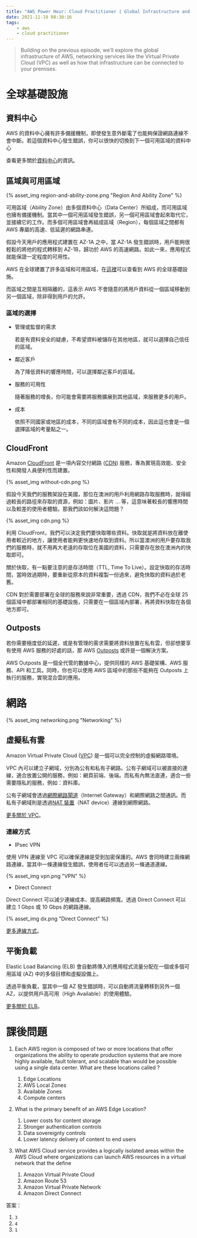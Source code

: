 ```yaml
---
title: "AWS Power Hour: Cloud Practitioner | Global Infrastructure and Networking"
date: 2021-11-10 08:30:16
tags:
    - aws
    - cloud practitioner
---
```


> Building on the previous episode, we’ll explore the global infrastructure of AWS, networking services like the Virtual Private Cloud (VPC) as well as how that infrastructure can be connected to your premises.

<!-- more -->

# 全球基礎設施  <!-- markdownlint-disable MD025 -->

## 資料中心

AWS 的資料中心擁有許多備援機制，即使發生意外斷電了也能夠保證網路連線不會中斷。若這個資料中心發生錯誤，你可以很快的切換到下一個可用區域的資料中心

查看更多關於[資料中心](https://aws.amazon.com/tw/compliance/data-center/controls/)的資訊。

## 區域與可用區域

{% asset_img region-and-ability-zone.png "Region And Ability Zone" %}

可用區域（Ability Zone）由多個資料中心（Data Center）所組成，而可用區域也擁有備援機制。當其中一個可用區域發生錯誤，另一個可用區域會起來取代它，並接續它的工作。而多個可用區域會再組成區域（Region），每個區域之間都有 AWS 專屬的高速、低延遲的網路串連。

假設今天用戶的應用程式建置在 AZ-1A 之中，當 AZ-1A 發生錯誤時，用戶能夠很輕鬆的將他的程式轉移到 AZ-1B，歸功於 AWS 的高速網路。如此一來，應用程式就能保證一定程度的可用性。

AWS 在全球建置了許多區域和可用區域，在[這裡](https://aws.amazon.com/about-aws/global-infrastructure/?nc1=h_ls)可以查看到 AWS 的全球基礎設施。

而區域之間是互相隔離的，這表示 AWS 不會隨意的將用戶資料從一個區域移動到另一個區域，除非得到用戶的允許。

### 區域的選擇

- 管理或監督的需求

  若是有資料安全的疑慮，不希望資料被儲存在其他地區，就可以選擇自己信任的區域。

- 鄰近客戶

  為了降低資料的響應時間，可以選擇鄰近客戶的區域。

- 服務的可用性

  隨著服務的增長，你可能會需要將服務擴展到其他區域，來服務更多的用戶。

- 成本

  依照不同國家或地區的成本，不同的區域會有不同的成本，因此這也會是一個選擇區域的考量點之一。

## CloudFront

Amazon [CloudFront](https://aws.amazon.com/cloudfront) 是一項內容交付網路 ([CDN](https://en.wikipedia.org/wiki/Content_delivery_network)) 服務，專為實現高效能、安全性和開發人員便利性而建置。

{% asset_img without-cdn.png %}

假設今天我們的服務架設在美國，那位在澳洲的用戶利用網路存取服務時，就得經過較長的路徑來存取的資源，例如：圖片、影片 ... 等，這意味著較長的響應時間以及較差的使用者體驗。那我們該如何解決這問題？

{% asset_img cdn.png %}

利用 CloudFront，我們可以決定我們要快取哪些資料。快取就是將資料放在離使用者較近的地方，讓使用者能夠更快速地存取到資料。所以當澳洲的用戶要存取我們的服務時，就不用再大老遠的存取位在美國的資料，只需要存在放在澳洲內的快取即可。

關於快取，有一點要注意的是存活時間（TTL, Time To Live）。設定快取的存活時間，當時效過期時，要重新從原本的資料複製一份過來，避免快取的資料過於老舊。

CDN 對於需要部署在全球的服務來說非常重要，透過 CDN，我們不必在全球 25 個區域中都部署相同的基礎設施，只需要在一個區域內部署，再將資料快取在各個地方即可。

## Outposts

若你需要極度低的延遲，或是有管理的需求需要將資料放置在私有雲，但卻想要享有使用 AWS 服務的好處的話，那 AWS [Outposts](https://aws.amazon.com/outposts/) 或許是一個解決方案。

AWS Outposts 是一個全代管的數據中心，提供同樣的 AWS 基礎架構、AWS 服務、API 和工具。同時，你也可以使用 AWS 區域中的那些不能夠在 Outposts 上執行的服務，實現混合雲的應用。

# 網路

{% asset_img networking.png "Networking" %}

## 虛擬私有雲

Amazon Virtual Private Cloud ([VPC](https://aws.amazon.com/vpc/)) 是一個可以完全控制的虛擬網路環境。

VPC 內可以建立子網域，分別為公有和私有子網路。公有子網域可以被直接的連線，適合放置公開的服務，例如：網頁前端、後端。而私有內無法直連，適合一些需要隱私的服務，例如：資料庫。

公有子網域會透過[網際網路閘道](https://docs.aws.amazon.com/vpc/latest/userguide/VPC_Internet_Gateway.html)（Internet Gateway）和網際網路之間通訊。而私有子網域則是透過[NAT 裝置](https://docs.aws.amazon.com/vpc/latest/userguide/vpc-nat.html)（NAT device）連線到網際網路。

[更多關於 VPC](https://docs.aws.amazon.com/vpc/latest/userguide/what-is-amazon-vpc.html)。

### 連線方式

- IPsec VPN

使用 VPN 連線至 VPC 可以確保連線是受到加密保護的。AWS 會同時建立兩條網路連線，當其中一條連線發生錯誤，使用者任可以透過另一條通道連線。

{% asset_img vpn.png "VPN" %}

- Direct Connect

Direct Connect 可以減少連線成本、提高網路頻寬。透過 Direct Connect 可以建立 1 Gbps 或 10 Gbps
的網路連線。

{% asset_img dx.png "Direct Connect" %}

[更多連線方式](https://docs.aws.amazon.com/whitepapers/latest/aws-vpc-connectivity-options/network-to-amazon-vpc-connectivity-options.html)。

## 平衡負載

Elastic Load Balancing (ELB) 會自動將傳入的應用程式流量分配在一個或多個可用區域 (AZ) 中的多個目標和虛擬設備上。

透過平衡負載，當其中一個 AZ 發生錯誤時，可以自動將流量轉移到另外一個 AZ，以提供用戶高可用（High Available）的使用體驗。

[更多關於 ELB](https://docs.aws.amazon.com/elasticloadbalancing/latest/userguide/what-is-load-balancing.html)。

# 課後問題

1. Each AWS region is composed of two or more locations that offer organizations the ability to operate production systems that are more highly available, fault tolerant, and scalable than would be possible using a single data center. What are these locations called ?
   1. Edge Locations
   2. AWS Local Zones
   3. Available Zones
   4. Compute centers

2. What is the primary benefit of an AWS Edge Location?
   1. Lower costs for content storage
   2. Stronger authentication controls
   3. Data sovereignty controls
   4. Lower latency delivery of content to end users

3. What AWS Cloud service provides a logically isolated areas within the AWS Cloud where organizations can launch AWS resources in a virtual network that the define
   1. Amazon Virtual Private Cloud
   2. Amazon Route 53
   3. Amazon Virtual Private Network
   4. Amazon Direct Connect

答案：

1. `3`
2. `4`
3. `1`
